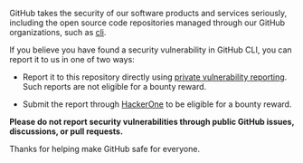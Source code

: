  GitHub takes the security of our software products and services seriously, including the open source code repositories managed through our GitHub organizations, such as [cli](https://github.com/cli).

If you believe you have found a security vulnerability in GitHub CLI, you can report it to us in one of two ways:

* Report it to this repository directly using [private vulnerability reporting][]. Such reports are not eligible for a bounty reward.

* Submit the report through [HackerOne][] to be eligible for a bounty reward.

**Please do not report security vulnerabilities through public GitHub issues, discussions, or pull requests.**

Thanks for helping make GitHub safe for everyone.

  [private vulnerability reporting]: https://github.com/cli/cli/security/advisories
  [HackerOne]: https://hackerone.com/github
